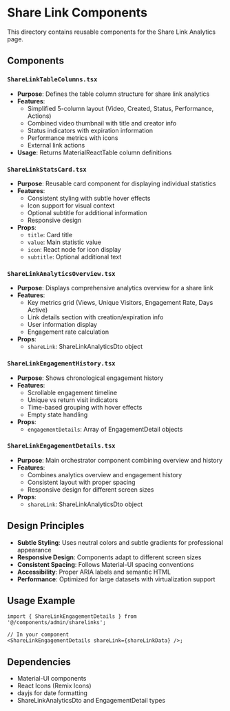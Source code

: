 # Share Link Components

This directory contains reusable components for the Share Link Analytics page.

## Components

### `ShareLinkTableColumns.tsx`

- **Purpose**: Defines the table column structure for share link analytics
- **Features**:
  - Simplified 5-column layout (Video, Created, Status, Performance, Actions)
  - Combined video thumbnail with title and creator info
  - Status indicators with expiration information
  - Performance metrics with icons
  - External link actions
- **Usage**: Returns MaterialReactTable column definitions

### `ShareLinkStatsCard.tsx`

- **Purpose**: Reusable card component for displaying individual statistics
- **Features**:
  - Consistent styling with subtle hover effects
  - Icon support for visual context
  - Optional subtitle for additional information
  - Responsive design
- **Props**:
  - `title`: Card title
  - `value`: Main statistic value
  - `icon`: React node for icon display
  - `subtitle`: Optional additional text

### `ShareLinkAnalyticsOverview.tsx`

- **Purpose**: Displays comprehensive analytics overview for a share link
- **Features**:
  - Key metrics grid (Views, Unique Visitors, Engagement Rate, Days Active)
  - Link details section with creation/expiration info
  - User information display
  - Engagement rate calculation
- **Props**:
  - `shareLink`: ShareLinkAnalyticsDto object

### `ShareLinkEngagementHistory.tsx`

- **Purpose**: Shows chronological engagement history
- **Features**:
  - Scrollable engagement timeline
  - Unique vs return visit indicators
  - Time-based grouping with hover effects
  - Empty state handling
- **Props**:
  - `engagementDetails`: Array of EngagementDetail objects

### `ShareLinkEngagementDetails.tsx`

- **Purpose**: Main orchestrator component combining overview and history
- **Features**:
  - Combines analytics overview and engagement history
  - Consistent layout with proper spacing
  - Responsive design for different screen sizes
- **Props**:
  - `shareLink`: ShareLinkAnalyticsDto object

## Design Principles

- **Subtle Styling**: Uses neutral colors and subtle gradients for professional appearance
- **Responsive Design**: Components adapt to different screen sizes
- **Consistent Spacing**: Follows Material-UI spacing conventions
- **Accessibility**: Proper ARIA labels and semantic HTML
- **Performance**: Optimized for large datasets with virtualization support

## Usage Example

```tsx
import { ShareLinkEngagementDetails } from '@/components/admin/sharelinks';

// In your component
<ShareLinkEngagementDetails shareLink={shareLinkData} />;
```

## Dependencies

- Material-UI components
- React Icons (Remix Icons)
- dayjs for date formatting
- ShareLinkAnalyticsDto and EngagementDetail types
